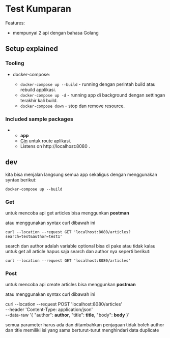 # Test Kumparan

Features:

- mempunyai 2 api dengan bahasa Golang

## Setup explained

### Tooling

-   docker-compose:

    -   `docker-compose up --build` - running dengan perintah build atau rebuild applikasi.
    -   `docker-compose up -d` - running app di background dengan settingan terakhir kali build.
    -   `docker-compose down` - stop dan remove resource.


### Included sample packages

-   -   **app**
    -   [Gin](https://github.com/gin-gonic/gin) untuk route aplikasi.
    -   Listens on http://localhost:8080 .

## dev

kita bisa menjalan langsung semua app sekaligus dengan menggunakan syntax berikut:
```
docker-compose up --build
```

### Get
untuk mencoba api get articles bisa menggunkan **postman**

atau menggunakan syntax curl dibawah ini

```
curl --location --request GET 'localhost:8080/articles?search=test&author=test1'
```

search dan author adalah variable optional bisa di pake atau tidak
kalau untuk get all article hapus saja search dan author nya seperti berikut:

```
curl --location --request GET 'localhost:8080/articles'
```

### Post
untuk mencoba api create articles bisa menggunkan **postman**

atau menggunakan syntax curl dibawah ini

curl --location --request POST 'localhost:8080/articles' \
--header 'Content-Type: application/json' \
--data-raw '{
    "author": **author**,
    "title": **title**,
    "body": **body**
}'

semua parameter harus ada
dan ditambahkan penjagaan tidak boleh author dan title memiliki isi yang sama berturut-turut menghindari data duplicate